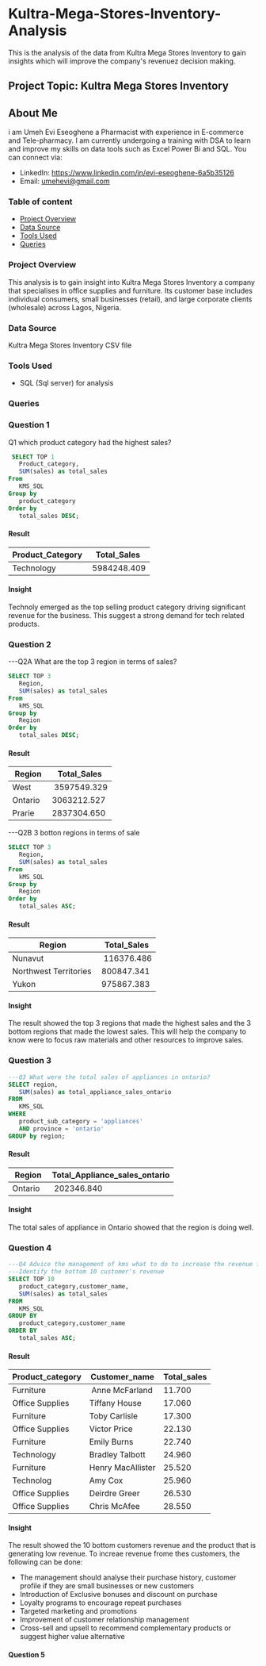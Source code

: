# Kultra-Mega-Stores-Inventory-Analysis
This is the analysis of the data from Kultra Mega Stores Inventory to gain insights which will improve the company's revenuez decision making.

## Project Topic:  Kultra Mega Stores Inventory 

## About Me
i am Umeh Evi Eseoghene a Pharmacist with experience in E-commerce and Tele-pharmacy. I am currently undergoing a training with DSA to learn and improve my skills on data tools such as Excel Power Bi and SQL. You can connect via:
- LinkedIn: https://www.linkedin.com/in/evi-eseoghene-6a5b35126
- Email: umehevi@gmail.com

### Table of content
- [Project Overview](#project-overview)
- [Data Source](#data-source)
- [Tools Used](#tools-used)
- [Queries](#queries)


### Project Overview
This analysis is to gain insight into Kultra Mega Stores Inventory a company that specialises in office supplies and
furniture. Its customer base includes individual consumers, small businesses (retail), and
large corporate clients (wholesale) across Lagos, Nigeria.

### Data Source
Kultra Mega Stores Inventory CSV file

### Tools Used
- SQL (Sql server) for analysis

### Queries
### Question 1
Q1 which product category had the highest sales?
``` sql
 SELECT TOP 1
   Product_category,
   SUM(sales) as total_sales
From 
   KMS_SQL
Group by
   product_category
Order by
   total_sales DESC;
```
#### Result
| Product_Category | Total_Sales |
| ---------------- | ----------- | 
| Technology | 5984248.409
#### Insight
Technoly emerged as the top selling product category driving significant revenue for the business. This suggest a strong demand for tech related products.

### Question 2
---Q2A What are the top 3 region in terms of sales?
``` sql
SELECT TOP 3
   Region,
   SUM(sales) as total_sales
From
   kMS_SQL
Group by
   Region
Order by
   total_sales DESC;
```
#### Result
| Region           | Total_Sales |
| ---------------- | ----------- | 
| West           | 3597549.329
| Ontario        |3063212.527 
|  Prarie        |2837304.650

---Q2B 3 botton regions in terms of sale
``` sql
SELECT TOP 3
   Region,
   SUM(sales) as total_sales
From
   kMS_SQL
Group by
   Region
Order by
   total_sales ASC;
```
#### Result
| Region           | Total_Sales |
| ---------------- | ----------- | 
| Nunavut          | 116376.486
| Northwest Territories |800847.341
| Yukon        |975867.383
#### Insight
The result showed the top 3 regions that made the highest sales and the 3 bottom regions that made the lowest sales. This will help the company to know were to focus raw materials and other resources to improve sales.

### Question 3
``` sql
---Q3 What were the total sales of appliances in ontario?
SELECT region,
   SUM(sales) as total_appliance_sales_ontario
FROM
   KMS_SQL
WHERE
   product_sub_category = 'appliances'
   AND province = 'ontario'
GROUP by region;
```
#### Result
| Region      | Total_Appliance_sales_ontario |
| ---------------- | ----------- | 
| Ontario    | 202346.840
#### Insight
The total sales of appliance in Ontario showed that the region is doing well.

### Question 4
``` sql
---Q4 Advice the management of kms what to do to increase the revenue from bottom 10 customers
---Identify the bottom 10 customer's revenue
SELECT TOP 10
   product_category,customer_name,
   SUM(sales) as total_sales
FROM
   KMS_SQL
GROUP BY
   product_category,customer_name
ORDER BY
   total_sales ASC;
```
#### Result
| Product_category     | Customer_name | Total_sales         
| ---------------- | -----------    |  ----------- |
|   Furniture      | Anne McFarland | 11.700   |
| Office Supplies  |Tiffany House   |  17.060  |
| Furniture        | Toby Carlisle  |  17.300  |
| Office Supplies  | Victor Price   |  22.130  |
| Furniture        | Emily Burns    |  22.740  |
| Technology       | Bradley Talbott  | 24.960  |
| Furniture        | Henry MacAllister | 25.520  |
| Technolog        | Amy Cox        |  25.960  |
| Office Supplies  | Deirdre Greer  |  26.530  |
| Office Supplies  | Chris McAfee   |  28.550 |
#### Insight
The result showed the 10 bottom customers revenue and the product that is generating low revenue.
To increae revenue frome thes customers, the following can be done:
- The management should analyse their purchase history, customer profile if they are small businesses or new customers
- Introduction of Exclusive bonuses and discount on purchase
- Loyalty programs to encourage repeat purchases
- Targeted marketing and promotions
- Improvement of customer relationship management
- Cross-sell and upsell to recommend complementary products or suggest higher value alternative 

#### Question 5














